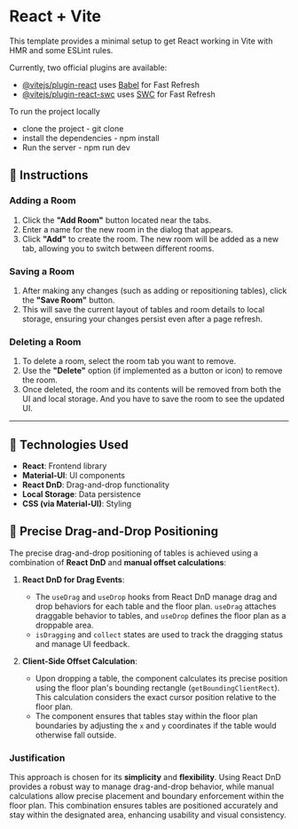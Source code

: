 # React + Vite

This template provides a minimal setup to get React working in Vite with HMR and some ESLint rules.

Currently, two official plugins are available:

- [@vitejs/plugin-react](https://github.com/vitejs/vite-plugin-react/blob/main/packages/plugin-react/README.md) uses [Babel](https://babeljs.io/) for Fast Refresh
- [@vitejs/plugin-react-swc](https://github.com/vitejs/vite-plugin-react-swc) uses [SWC](https://swc.rs/) for Fast Refresh

To run the project locally
 * clone the project - git clone  <repository>
 * install the dependencies - npm install
 * Run the server - npm run dev

## 📝 Instructions

### Adding a Room
1. Click the **"Add Room"** button located near the tabs.
2. Enter a name for the new room in the dialog that appears.
3. Click **"Add"** to create the room. The new room will be added as a new tab, allowing you to switch between different rooms.

### Saving a Room
1. After making any changes (such as adding or repositioning tables), click the **"Save Room"** button.
2. This will save the current layout of tables and room details to local storage, ensuring your changes persist even after a page refresh.

### Deleting a Room
1. To delete a room, select the room tab you want to remove.
2. Use the **"Delete"** option (if implemented as a button or icon) to remove the room. 
3. Once deleted, the room and its contents will be removed from both the UI and local storage. And you have to save the room to see the updated UI.

---



## 🚀 Technologies Used

- **React**: Frontend library
- **Material-UI**: UI components
- **React DnD**: Drag-and-drop functionality
- **Local Storage**: Data persistence
- **CSS (via Material-UI)**: Styling

## 🎯 Precise Drag-and-Drop Positioning

The precise drag-and-drop positioning of tables is achieved using a combination of **React DnD** and **manual offset calculations**:

1. **React DnD for Drag Events**:
   - The `useDrag` and `useDrop` hooks from React DnD manage drag and drop behaviors for each table and the floor plan. `useDrag` attaches draggable behavior to tables, and `useDrop` defines the floor plan as a droppable area.
   - `isDragging` and `collect` states are used to track the dragging status and manage UI feedback.

2. **Client-Side Offset Calculation**:
   - Upon dropping a table, the component calculates its precise position using the floor plan's bounding rectangle (`getBoundingClientRect`). This calculation considers the exact cursor position relative to the floor plan.
   - The component ensures that tables stay within the floor plan boundaries by adjusting the `x` and `y` coordinates if the table would otherwise fall outside.

### Justification

This approach is chosen for its **simplicity** and **flexibility**. Using React DnD provides a robust way to manage drag-and-drop behavior, while manual calculations allow precise placement and boundary enforcement within the floor plan. This combination ensures tables are positioned accurately and stay within the designated area, enhancing usability and visual consistency.

